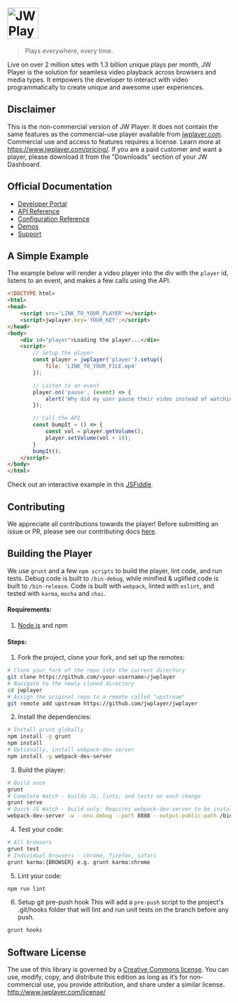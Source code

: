 # <img height="70px" src="http://www.jwplayer.com/wp-content/uploads/JWP-GitHub-Banner-1.png" alt="JW Player Logo" title="JW Player Logo"/>

> Plays everywhere, every time.

Live on over 2 million sites with 1.3 billion unique plays per month, JW Player is the solution for seamless video playback across browsers and media types. It empowers the developer to interact with video programmatically to create unique and awesome user experiences.
  
## Disclaimer
This is the non-commercial version of JW Player. It does not contain the same features as the commercial-use player available from [jwplayer.com](https://www.jwplayer.com/). Commercial use and access to features requires a license. Learn more at https://www.jwplayer.com/pricing/. If you are a paid customer and want a player, please download it from the "Downloads" section of your JW Dashboard.
  
## Official Documentation
- [Developer Portal](https://developer.jwplayer.com/)
- [API Reference](https://developer.jwplayer.com/jw-player/docs/developer-guide/api/javascript_api_reference/) 
- [Configuration Reference](https://developer.jwplayer.com/jw-player/docs/developer-guide/customization/configuration-reference/)
- [Demos](https://developer.jwplayer.com/jw-player/demos/)
- [Support](http://support.jwplayer.com/)

## A Simple Example

The example below will render a video player into the div with the `player` id, listens to an event, and makes a few calls using the API.

````html
<!DOCTYPE html>
<html>
<head>
    <script src='LINK_TO_YOUR_PLAYER'></script>
    <script>jwplayer.key='YOUR_KEY';</script>
</head>
<body>
    <div id="player">Loading the player...</div>
    <script>
        // Setup the player
        const player = jwplayer('player').setup({
            file: 'LINK_TO_YOUR_FILE.mp4'
        });

        // Listen to an event
        player.on('pause', (event) => {
            alert('Why did my user pause their video instead of watching it?');
        });

        // Call the API
        const bumpIt = () => {
            const vol = player.getVolume();
            player.setVolume(vol + 10);
        }
        bumpIt();
    </script>
</body>
</html>
````

Check out an interactive example in this [JSFiddle](https://jsfiddle.net/Lgs0ou8s/683/).

## Contributing

We appreciate all contributions towards the player! Before submitting an issue or PR, please see our contributing docs [here](CONTRIBUTING.md).

## Building the Player

We use `grunt` and a few `npm scripts` to build the player, lint code, and run tests. Debug code is built to `/bin-debug`, while minified & uglified code is built to `/bin-release`. Code is built with `webpack`, linted with `eslint`, and tested with `karma`, `mocha` and `chai`.

#### Requirements:

1. [Node.js](https://nodejs.org/download) and npm

#### Steps:

1. Fork the project, clone your fork, and set up the remotes:
````bash
# Clone your fork of the repo into the current directory
git clone https://github.com/<your-username>/jwplayer
# Navigate to the newly cloned directory
cd jwplayer
# Assign the original repo to a remote called "upstream"
git remote add upstream https://github.com/jwplayer/jwplayer
````

2. Install the dependencies:
````bash
# Install grunt globally
npm install -g grunt
npm install
# Optionally, install webpack-dev-server
npm install -g webpack-dev-server
````
 
3. Build the player:
````bash
# Build once
grunt
# Complete Watch - builds JS, lints, and tests on each change
grunt serve
# Quick JS Watch - build only. Requires webpack-dev-server to be installed globally
webpack-dev-server -w --env.debug --port 8888 --output-public-path /bin-debug/
````
 
4. Test your code:
````bash
# All browsers
grunt test
# Individual browsers - chrome, firefox, safari
grunt karma:{BROWSER} e.g. grunt karma:chrome
````
 
5. Lint your code:
````bash
npm run lint
````

6. Setup git pre-push hook
This will add a `pre-push` script to the project's .git/hooks folder that will lint and run unit tests on the branch before any push.
````bash
grunt hooks
```` 

## Software License

The use of this library is governed by a [Creative Commons license](http://creativecommons.org/licenses/by-nc-sa/3.0/). You can use, modify, copy, and distribute this edition as long as it’s for non-commercial use, you provide attribution, and share under a similar license.
http://www.jwplayer.com/license/
